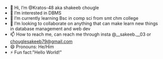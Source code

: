 - 👋 Hi, I’m @Kratos-48 aka shakeeb chougle
- 👀 I’m interested in DBMS
- 🌱 I’m currently learning Bsc in comp sci from smt chm college
- 💞️ I’m looking to collaborate on anything that can make learn new things in database management and web dev
- 📫 How to reach me, can reach me through insta @__sakeeb.__03 or chouglesakeeb79@gmail.com
- 😄 Pronouns: He/Him
- ⚡ Fun fact:"Hello World!"

<!---
Kratos-48/Kratos-48 is a ✨ special ✨ repository because its `README.md` (this file) appears on your GitHub profile.
You can click the Preview link to take a look at your changes.
--->
